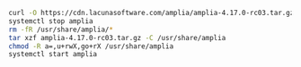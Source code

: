 ﻿```sh
curl -O https://cdn.lacunasoftware.com/amplia/amplia-4.17.0-rc03.tar.gz
systemctl stop amplia
rm -fR /usr/share/amplia/*
tar xzf amplia-4.17.0-rc03.tar.gz -C /usr/share/amplia
chmod -R a=,u+rwX,go+rX /usr/share/amplia
systemctl start amplia
```
